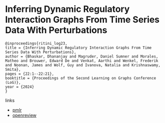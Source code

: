 # Inferring Dynamic Regulatory Interaction Graphs From Time Series Data With Perturbations

```
@inproceedings{ritini_log23,
title = {Inferring Dynamic Regulatory Interaction Graphs From Time Series Data With Perturbations},
author = {Bhaskar, Dhananjay and Magruder, Daniel Sumner and Morales, Matheo and Brouwer, Edward De and Venkat, Aarthi and Wenkel, Frederik and Noonan, James and Wolf, Guy and Ivanova, Natalia and Krishnaswamy, Smita},
pages = {22:1--22:21},
booktitle = {Proceedings of the Second Learning on Graphs Conference (LoG)},
year = {2024}
}
```

links
- [pmlr](https://proceedings.mlr.press/v231/bhaskar24a.html)
- [openreview](https://openreview.net/forum?id=ZObhwMbBA9)
